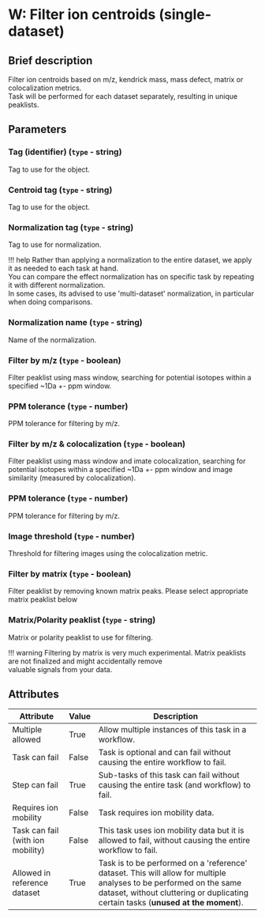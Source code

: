 # W: Filter ion centroids (single-dataset)

## Brief description
Filter ion centroids based on m/z, kendrick mass, mass defect, matrix or colocalization metrics.<br>Task will be performed for each dataset separately, resulting in unique peaklists.

## Parameters
### **Tag (identifier)** (`type` - string)

Tag to use for the object.

### **Centroid tag** (`type` - string)

Tag to use for the object.

### **Normalization tag** (`type` - string)

Tag to use for normalization.

!!! help
    Rather than applying a normalization to the entire dataset, we apply it as needed to each task at hand.<br> You can compare the effect normalization has on specific task by repeating it with different normalization.<br> In some cases, its advised to use 'multi-dataset' normalization, in particular when doing comparisons.
### **Normalization name** (`type` - string)

Name of the normalization.

### **Filter by m/z** (`type` - boolean)

Filter peaklist using mass window, searching for potential isotopes within a specified ~1Da +- ppm window.

### **PPM tolerance** (`type` - number)

PPM tolerance for filtering by m/z.

### **Filter by m/z & colocalization** (`type` - boolean)

Filter peaklist using mass window and imate colocalization, searching for potential isotopes within a specified ~1Da +- ppm window and image similarity (measured by colocalization).

### **PPM tolerance** (`type` - number)

PPM tolerance for filtering by m/z.

### **Image threshold** (`type` - number)

Threshold for filtering images using the colocalization metric.

### **Filter by matrix** (`type` - boolean)

Filter peaklist by removing known matrix peaks. Please select appropriate matrix peaklist below

### **Matrix/Polarity peaklist** (`type` - string)

Matrix or polarity peaklist to use for filtering.

!!! warning
    Filtering by matrix is very much experimental. Matrix peaklists are not finalized and might accidentally remove<br>valuable signals from your data.







## Attributes
| Attribute                         | Value   | Description                                                                                                                                                                                              |
|-----------------------------------|---------|----------------------------------------------------------------------------------------------------------------------------------------------------------------------------------------------------------|
| Multiple allowed                  | True    | Allow multiple instances of this task in a workflow.                                                                                                                                                     |
| Task can fail                     | False   | Task is optional and can fail without causing the entire workflow to fail.                                                                                                                               |
| Step can fail                     | True    | Sub-tasks of this task can fail without causing the entire task (and workflow) to fail.                                                                                                                  |
| Requires ion mobility             | False   | Task requires ion mobility data.                                                                                                                                                                         |
| Task can fail (with ion mobility) | False   | This task uses ion mobility data but it is allowed to fail, without causing the entire workflow to fail.                                                                                                 |
| Allowed in reference dataset      | True    | Task is to be performed on a 'reference' dataset. This will allow for multiple analyses to be performed on the same dataset, without cluttering or duplicating certain tasks (**unused at the moment**). |